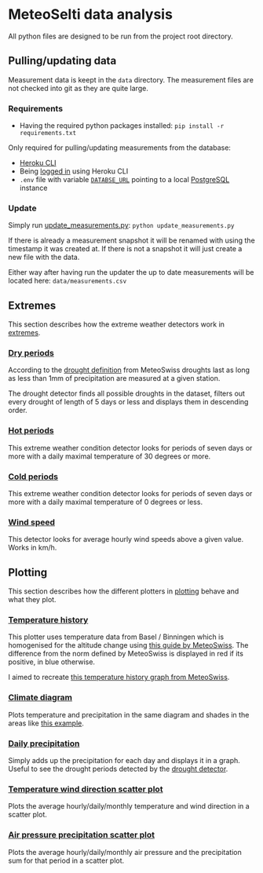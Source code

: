 # MeteoSelti data analysis

All python files are designed to be run from the project root directory.

## Pulling/updating data

Measurement data is keept in the `data` directory. The measurement files are not checked into git as they are quite large.

### Requirements

- Having the required python packages installed: `pip install -r requirements.txt`

Only required for pulling/updating measurements from the database:

- [Heroku CLI](https://devcenter.heroku.com/articles/heroku-cli)
- Being [logged in](https://devcenter.heroku.com/articles/heroku-cli#get-started-with-the-heroku-cli) using Heroku CLI
- `.env` file with variable [`DATABSE_URL`](https://www.postgresql.org/docs/current/libpq-connect.html#LIBPQ-CONNSTRING) pointing to a local [PostgreSQL](https://www.postgresql.org/) instance

### Update

Simply run [update_measurements.py](update_measurements.py): `python update_measurements.py`

If there is already a measurement snapshot it will be renamed with using the timestamp it was created at. If there is not a snapshot it will just create a new file with the data.

Either way after having run the updater the up to date measurements will be located here: `data/measurements.csv`

## Extremes

This section describes how the extreme weather detectors work in [extremes](extremes).

### [Dry periods](extremes/dry_periods.py)

According to the [drought definition](https://www.meteoschweiz.admin.ch/wetter/wetter-und-klima-von-a-bis-z/duerre.html) from MeteoSwiss droughts last as long as less than 1mm of precipitation are measured at a given station.

The drought detector finds all possible droughts in the dataset, filters out every drought of length of 5 days or less and displays them in descending order.

### [Hot periods](extremes/hot_periods.py)

This extreme weather condition detector looks for periods of seven days or more with a daily maximal temperature of 30 degrees or more.

### [Cold periods](extremes/cold_periods.py)

This extreme weather condition detector looks for periods of seven days or more with a daily maximal temperature of 0 degrees or less.

### [Wind speed](extremes/wind_speed.py)

This detector looks for average hourly wind speeds above a given value. Works in km/h.

## Plotting

This section describes how the different plotters in [plotting](plotting) behave and what they plot.

### [Temperature history](plotting/temperature_history.py)

This plotter uses temperature data from Basel / Binningen which is homogenised for the altitude change using [this guide by MeteoSwiss](https://www.meteoswiss.admin.ch/weather/weather-and-climate-from-a-to-z/temperature/decreases-in-temperature-with-altitude.html). The difference from the norm defined by MeteoSwiss is displayed in red if its positive, in blue otherwise.

I aimed to recreate [this temperature history graph from MeteoSwiss](https://www.meteoschweiz.admin.ch/service-und-publikationen/applikationen/ext/climate-overview-series-public.html).

### [Climate diagram](plotting/temp_precipitation.py)

Plots temperature and precipitation in the same diagram and shades in the areas like [this example](https://de.wikipedia.org/wiki/Klimadiagramm#/media/Datei:Klimadiagramm-deutsch-Bombay-Indien.png).

### [Daily precipitation](plotting/daily_precip.py)

Simply adds up the precipitation for each day and displays it in a graph. Useful to see the drought periods detected by the [drought detector](extremes/dry_periods.py).

### [Temperature wind direction scatter plot](plotting/temp_wind_dir.py)

Plots the average hourly/daily/monthly temperature and wind direction in a scatter plot.

### [Air pressure precipitation scatter plot](plotting/pressure_precipitation.py)

Plots the average hourly/daily/monthly air pressure and the precipitation sum for that period in a scatter plot.
